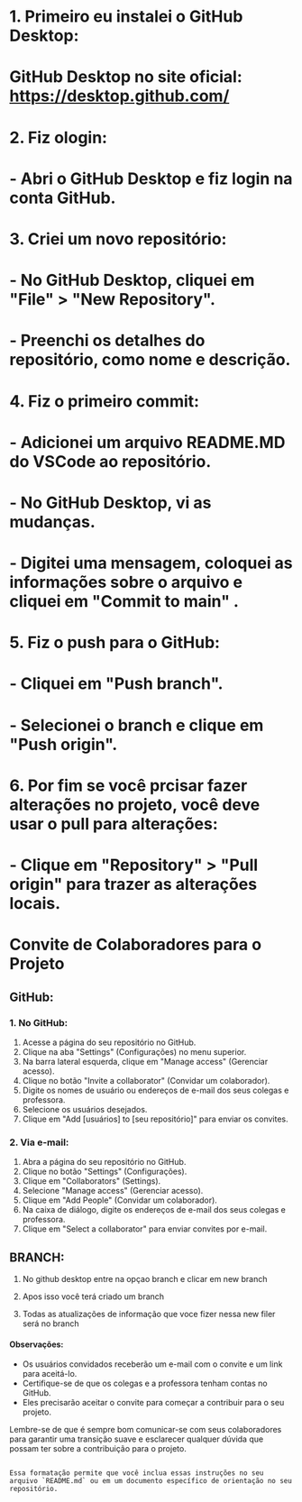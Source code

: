 # 1. Primeiro eu instalei o GitHub Desktop:
#    GitHub Desktop no site oficial: https://desktop.github.com/
#
# 2. Fiz ologin:
#    - Abri o GitHub Desktop e fiz login na conta GitHub.
#
# 3. Criei um novo repositório:
#    - No GitHub Desktop, cliquei em "File" > "New Repository".
#    - Preenchi os detalhes do repositório, como nome e descrição.
#
# 4. Fiz o primeiro commit:
#    - Adicionei um arquivo README.MD do VSCode ao repositório.
#    - No GitHub Desktop, vi as mudanças.
#    - Digitei uma mensagem, coloquei as informações sobre o arquivo e cliquei em "Commit to main" .
#
# 5. Fiz o push para o GitHub:
#    - Cliquei em "Push branch".
#    - Selecionei o branch e clique em "Push origin".
#
# 6. Por fim se você prcisar fazer alterações no projeto, você deve usar o pull para alterações:
#    - Clique em "Repository" > "Pull origin" para trazer as alterações locais.
#
# Convite de Colaboradores para o Projeto

## GitHub:

### 1. No GitHub:

1. Acesse a página do seu repositório no GitHub.
2. Clique na aba "Settings" (Configurações) no menu superior.
3. Na barra lateral esquerda, clique em "Manage access" (Gerenciar acesso).
4. Clique no botão "Invite a collaborator" (Convidar um colaborador).
5. Digite os nomes de usuário ou endereços de e-mail dos seus colegas e professora.
6. Selecione os usuários desejados.
7. Clique em "Add [usuários] to [seu repositório]" para enviar os convites.

### 2. Via e-mail:

1. Abra a página do seu repositório no GitHub.
2. Clique no botão "Settings" (Configurações).
4. Clique em "Collaborators" (Settings).
4. Selecione "Manage access" (Gerenciar acesso).
4. Clique em "Add People" (Convidar um colaborador).
5. Na caixa de diálogo, digite os endereços de e-mail dos seus colegas e professora.
6. Clique em "Select a collaborator" para enviar convites por e-mail.

## BRANCH:

1. No github desktop entre na opçao branch e clicar em new branch

2. Apos isso você terá criado um branch

3. Todas as atualizações de informação que voce fizer nessa new filer será no branch



#### Observações:

- Os usuários convidados receberão um e-mail com o convite e um link para aceitá-lo.
- Certifique-se de que os colegas e a professora tenham contas no GitHub.
- Eles precisarão aceitar o convite para começar a contribuir para o seu projeto.

Lembre-se de que é sempre bom comunicar-se com seus colaboradores para garantir uma transição suave e esclarecer qualquer dúvida que possam ter sobre a contribuição para o projeto.
```

Essa formatação permite que você inclua essas instruções no seu arquivo `README.md` ou em um documento específico de orientação no seu repositório.

